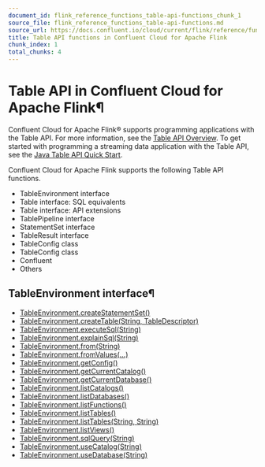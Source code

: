 ```yaml
---
document_id: flink_reference_functions_table-api-functions_chunk_1
source_file: flink_reference_functions_table-api-functions.md
source_url: https://docs.confluent.io/cloud/current/flink/reference/functions/table-api-functions.html
title: Table API functions in Confluent Cloud for Apache Flink
chunk_index: 1
total_chunks: 4
---
```


# Table API in Confluent Cloud for Apache Flink¶

Confluent Cloud for Apache Flink® supports programming applications with the Table API. For more information, see the [Table API Overview](../table-api.html#flink-table-api). To get started with programming a streaming data application with the Table API, see the [Java Table API Quick Start](../../get-started/quick-start-java-table-api.html#flink-java-table-api-quick-start).

Confluent Cloud for Apache Flink supports the following Table API functions.

  * TableEnvironment interface
  * Table interface: SQL equivalents
  * Table interface: API extensions
  * TablePipeline interface
  * StatementSet interface
  * TableResult interface
  * TableConfig class
  * TableConfig class
  * Confluent
  * Others

## TableEnvironment interface¶

  * [TableEnvironment.createStatementSet()](https://nightlies.apache.org/flink/flink-docs-release-1.20/api/java/org/apache/flink/table/api/TableEnvironment.html#createStatementSet--)
  * [TableEnvironment.createTable(String, TableDescriptor)](https://nightlies.apache.org/flink/flink-docs-release-1.20/api/java/org/apache/flink/table/api/TableEnvironment.html#createTable-java.lang.String-org.apache.flink.table.api.TableDescriptor-)
  * [TableEnvironment.executeSql(String)](https://nightlies.apache.org/flink/flink-docs-release-1.20/api/java/org/apache/flink/table/api/TableEnvironment.html#executeSql-java.lang.String-)
  * [TableEnvironment.explainSql(String)](https://nightlies.apache.org/flink/flink-docs-release-1.20/api/java/org/apache/flink/table/api/TableEnvironment.html#explainSql-java.lang.String-org.apache.flink.table.api.ExplainDetail...-)
  * [TableEnvironment.from(String)](https://nightlies.apache.org/flink/flink-docs-release-1.20/api/java/org/apache/flink/table/api/TableEnvironment.html#from-java.lang.String-)
  * [TableEnvironment.fromValues(…)](https://nightlies.apache.org/flink/flink-docs-release-1.20/api/java/org/apache/flink/table/api/TableEnvironment.html#fromValues-org.apache.flink.table.types.AbstractDataType-org.apache.flink.table.expressions.Expression...-)
  * [TableEnvironment.getConfig()](https://nightlies.apache.org/flink/flink-docs-release-1.20/api/java/org/apache/flink/table/api/TableEnvironment.html#getConfig--)
  * [TableEnvironment.getCurrentCatalog()](https://nightlies.apache.org/flink/flink-docs-release-1.20/api/java/org/apache/flink/table/api/TableEnvironment.html#getCurrentCatalog--)
  * [TableEnvironment.getCurrentDatabase()](https://nightlies.apache.org/flink/flink-docs-release-1.20/api/java/org/apache/flink/table/api/TableEnvironment.html#getCurrentDatabase--)
  * [TableEnvironment.listCatalogs()](https://nightlies.apache.org/flink/flink-docs-release-1.20/api/java/org/apache/flink/table/api/TableEnvironment.html#listCatalogs--)
  * [TableEnvironment.listDatabases()](https://nightlies.apache.org/flink/flink-docs-release-1.20/api/java/org/apache/flink/table/api/TableEnvironment.html#listDatabases--)
  * [TableEnvironment.listFunctions()](https://nightlies.apache.org/flink/flink-docs-release-1.20/api/java/org/apache/flink/table/api/TableEnvironment.html#listFunctions--)
  * [TableEnvironment.listTables()](https://nightlies.apache.org/flink/flink-docs-release-1.20/api/java/org/apache/flink/table/api/TableEnvironment.html#listTables--)
  * [TableEnvironment.listTables(String, String)](https://nightlies.apache.org/flink/flink-docs-release-1.20/api/java/org/apache/flink/table/api/TableEnvironment.html#listTables-java.lang.String-java.lang.String-)
  * [TableEnvironment.listViews()](https://nightlies.apache.org/flink/flink-docs-release-1.20/api/java/org/apache/flink/table/api/TableEnvironment.html#listViews--)
  * [TableEnvironment.sqlQuery(String)](https://nightlies.apache.org/flink/flink-docs-release-1.20/api/java/org/apache/flink/table/api/TableEnvironment.html#sqlQuery-java.lang.String-)
  * [TableEnvironment.useCatalog(String)](https://nightlies.apache.org/flink/flink-docs-release-1.20/api/java/org/apache/flink/table/api/TableEnvironment.html#useCatalog-java.lang.String-)
  * [TableEnvironment.useDatabase(String)](https://nightlies.apache.org/flink/flink-docs-release-1.20/api/java/org/apache/flink/table/api/TableEnvironment.html#useDatabase-java.lang.String-)
